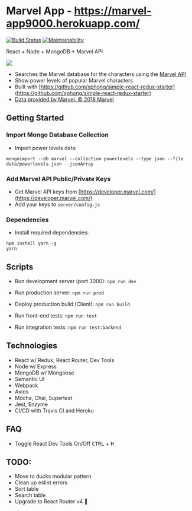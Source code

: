 # Marvel App - https://marvel-app9000.herokuapp.com/
[![Build Status](https://travis-ci.org/xphong/marvel-app.svg?branch=master)](https://travis-ci.org/xphong/marvel-app)
[![Maintainability](https://api.codeclimate.com/v1/badges/9ac151446159152a64a6/maintainability)](https://codeclimate.com/github/xphong/marvel-app/maintainability)

React + Node + MongoDB + Marvel API

![](https://i.imgur.com/tRTEFr7.gif)

* Searches the Marvel database for the characters using the [Marvel API](https://developer.marvel.com/)
* Show power levels of popular Marvel characters
* Built with [https://github.com/xphong/simple-react-redux-starter](https://github.com/xphong/simple-react-redux-starter)
* [Data provided by Marvel. © 2018 Marvel](http://marvel.com)

## Getting Started

### Import Mongo Database Collection

* Import power levels data:
```
mongoimport --db marvel --collection powerlevels --type json --file data/powerlevels.json --jsonArray
```

### Add Marvel API Public/Private Keys

* Get Marvel API keys from [https://developer.marvel.com/](https://developer.marvel.com/)
* Add your keys to `server/config.js`

### Dependencies

* Install required dependencies:
```
npm install yarn -g
yarn
```

## Scripts

* Run development server (port 3000): `npm run dev`

* Run production server: `npm run prod`

* Deploy production build (Client): `npm run build`

* Run front-end tests: `npm run test`

* Run integration tests: `npm run test:backend`

## Technologies

* React w/ Redux, React Router, Dev Tools
* Node w/ Express
* MongoDB w/ Mongoose
* Semantic UI
* Webpack
* Axios
* Mocha, Chai, Supertest
* Jest, Enzyme
* CI/CD with Travis CI and Heroku

## FAQ
* Toggle React Dev Tools On/Off
<kbd>CTRL</kbd> + <kbd>H</kbd>

## TODO:

* Move to ducks modular pattern
* Clean up eslint errors
* Sort table
* Search table
* Upgrade to React Router v4 🤔
